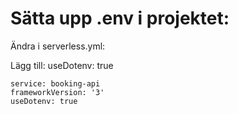 # Sätta upp .env i projektet:

Ändra i serverless.yml:

Lägg till:
    useDotenv: true
```
service: booking-api
frameworkVersion: '3'
useDotenv: true
```
    

